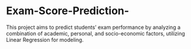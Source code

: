 # Exam-Score-Prediction-
This project aims to predict students’ exam performance by analyzing a combination of academic, personal, and socio-economic factors, utilizing Linear Regression for modeling.
